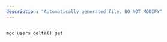 ```yaml
---
description: "Automatically generated file. DO NOT MODIFY"
---
```


```cli

mgc users delta() get

```